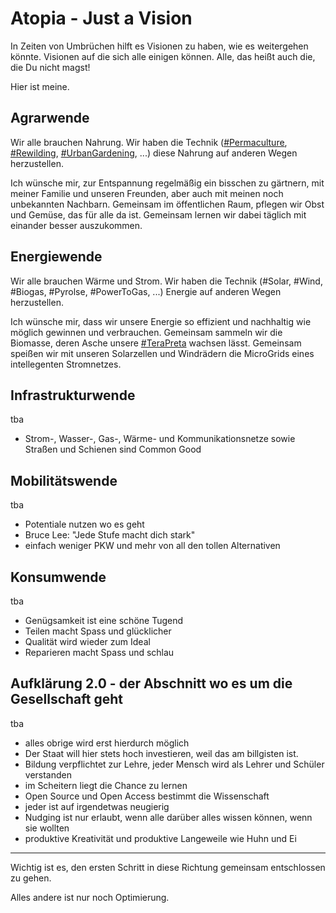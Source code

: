 # Atopia - Just a Vision
In Zeiten von Umbrüchen hilft es Visionen zu haben, wie es weitergehen könnte. 
Visionen auf die sich alle einigen können. 
Alle, das heißt auch die, die Du nicht magst!

Hier ist meine.

## Agrarwende
Wir alle brauchen Nahrung.
Wir haben die Technik ([#Permaculture](https://de.wikipedia.org/wiki/Permakultur), [#Rewilding](https://rewildingeurope.com), [#UrbanGardening](https://de.wikipedia.org/wiki/Urbane_Landwirtschaft), ...) diese Nahrung auf anderen Wegen herzustellen.

Ich wünsche mir, zur Entspannung regelmäßig ein bisschen zu gärtnern, mit meiner Familie und unseren Freunden, aber auch mit meinen noch unbekannten Nachbarn. 
Gemeinsam im öffentlichen Raum, pflegen wir Obst und Gemüse, das für alle da ist. 
Gemeinsam lernen wir dabei täglich mit einander besser auszukommen.

## Energiewende
Wir alle brauchen Wärme und Strom.
Wir haben die Technik (#Solar, #Wind, #Biogas, #Pyrolse, #PowerToGas, ...) Energie auf anderen Wegen herzustellen.

Ich wünsche mir, dass wir unsere Energie so effizient und nachhaltig wie möglich gewinnen und verbrauchen. 
Gemeinsam sammeln wir die Biomasse, deren Asche unsere [#TeraPreta](https://de.wikipedia.org/wiki/Terra_preta) wachsen lässt.
Gemeinsam speißen wir mit unseren Solarzellen und Windrädern die MicroGrids eines intellegenten Stromnetzes.

## Infrastrukturwende
tba
* Strom-, Wasser-, Gas-, Wärme- und Kommunikationsnetze sowie Straßen und Schienen sind Common Good

## Mobilitätswende
tba
* Potentiale nutzen wo es geht
* Bruce Lee: "Jede Stufe macht dich stark"
* einfach weniger PKW und mehr von all den tollen Alternativen

## Konsumwende
tba
* Genügsamkeit ist eine schöne Tugend
* Teilen macht Spass und glücklicher
* Qualität wird wieder zum Ideal
* Reparieren macht Spass und schlau

## Aufklärung 2.0 - der Abschnitt wo es um die Gesellschaft geht
tba
* alles obrige wird erst hierdurch möglich
* Der Staat will hier stets hoch investieren, weil das am billgisten ist.
* Bildung verpflichtet zur Lehre, jeder Mensch wird als Lehrer und Schüler verstanden
* im Scheitern liegt die Chance zu lernen
* Open Source und Open Access bestimmt die Wissenschaft
* jeder ist auf irgendetwas neugierig
* Nudging ist nur erlaubt, wenn alle darüber alles wissen können, wenn sie wollten
* produktive Kreativität und produktive Langeweile wie Huhn und Ei


-----
Wichtig ist es, den ersten Schritt in diese Richtung gemeinsam entschlossen zu gehen.

Alles andere ist nur noch Optimierung.
